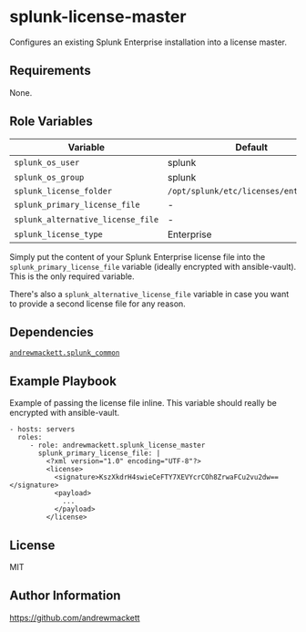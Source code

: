 splunk-license-master
=========

Configures an existing Splunk Enterprise installation into a license master.

Requirements
------------

None.

Role Variables
--------------

|Variable|Default|
|--------|-------|
|`splunk_os_user`|splunk|
|`splunk_os_group`|splunk|
|`splunk_license_folder`|`/opt/splunk/etc/licenses/enterprise/`|
|`splunk_primary_license_file` | - |
|`splunk_alternative_license_file`| - |
|`splunk_license_type`|Enterprise|

Simply put the content of your Splunk Enterprise license file into the `splunk_primary_license_file` variable (ideally encrypted with ansible-vault). This is the only required variable.

There's also a `splunk_alternative_license_file` variable in case you want to provide a second license file for any reason.

Dependencies
------------

[`andrewmackett.splunk_common`](https://galaxy.ansible.com/andrewmackett/splunk_common)

Example Playbook
----------------

Example of passing the license file inline. This variable should really be encrypted with ansible-vault.

    - hosts: servers
      roles:
         - role: andrewmackett.splunk_license_master
           splunk_primary_license_file: |
             <?xml version="1.0" encoding="UTF-8"?>
             <license>
               <signature>KszXkdrH4swieCeFTY7XEVYcrCOh8ZrwaFCu2vu2dw==</signature>
               <payload>
                 ...
               </payload>
             </license>


License
-------

MIT

Author Information
------------------

https://github.com/andrewmackett
